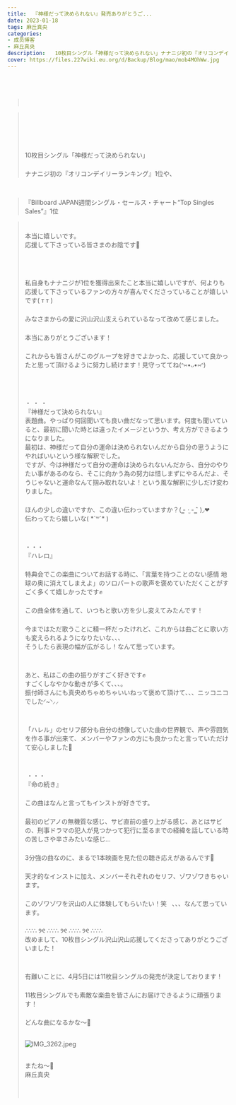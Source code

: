 ```yaml
---
title:  『神様だって決められない』発売ありがとうご...
date: 2023-01-18
tags: 麻丘真央
categories: 
- 成员博客
- 麻丘真央
description:   10枚目シングル「神様だって決められない」ナナニジ初の『オリコンデイリーランキング』1位や、『Billboard JAPAN週間シングル・セールス・チャート“Top Singles Sales”』1位本当に嬉しいです。応援して下さ...
cover: https://files.227wiki.eu.org/d/Backup/Blog/mao/mob4MOhWw.jpg 
---
```

<div class="blog_detail__main">
<div><div dir="ltr"></div><div>　</div><div dir="ltr"><br/><blockquote type="cite"><br/></blockquote></div><blockquote type="cite"><div dir="ltr"><meta content="text/html; charset=utf-8" http-equiv="content-type"/><div dir="ltr"><meta content="text/html; charset=utf-8" http-equiv="content-type"/><div dir="ltr"></div><div>　</div><div><p class="p2" style="margin: 0px; font-stretch: normal; line-height: normal; min-height: 22px;   -webkit-text-size-adjust: auto;"><br/></p><p class="p2" style="margin: 0px; font-stretch: normal; line-height: normal; min-height: 22px;   -webkit-text-size-adjust: auto;"><span class="s2"></span><br/></p><p class="p2" style="margin: 0px; font-stretch: normal; line-height: normal; min-height: 22px;   -webkit-text-size-adjust: auto;"><span class="s2"></span><br/></p><p class="p3" style="margin: 0px; font-stretch: normal; line-height: normal;   -webkit-text-size-adjust: auto;"><span class="s2">10</span><span class="s3">枚目シングル「神様だって決められない」</span></p><p class="p2" style="margin: 0px; font-stretch: normal; line-height: normal; min-height: 22px;   -webkit-text-size-adjust: auto;"><span class="s2"></span><br/></p><p class="p3" style="margin: 0px; font-stretch: normal; line-height: normal;   -webkit-text-size-adjust: auto;"><span class="s3">ナナニジ初の『オリコンデイリーランキング』</span><span class="s2">1</span><span class="s3">位や、</span></p></div></div></div></blockquote><br/><blockquote type="cite"><div dir="ltr"><div dir="ltr"><div><p class="p3" style="margin: 0px; font-stretch: normal; line-height: normal;   -webkit-text-size-adjust: auto;">『Billboard JAPAN週間シングル・セールス・チャート“Top Singles Sales”』1位</p></div></div></div></blockquote><blockquote type="cite"><div dir="ltr"><div dir="ltr"><div><p class="p2" style="margin: 0px; font-stretch: normal; line-height: normal; min-height: 22px;   -webkit-text-size-adjust: auto;"><span class="s2"></span><br/></p><p class="p3" style="margin: 0px; font-stretch: normal; line-height: normal;   -webkit-text-size-adjust: auto;"><span class="s3">本当に嬉しいです。</span></p><p class="p3" style="margin: 0px; font-stretch: normal; line-height: normal;   -webkit-text-size-adjust: auto;"><span class="s3">応援して下さっている皆さまのお陰です</span><span class="s4">🌱</span></p><p class="p2" style="margin: 0px; font-stretch: normal; line-height: normal; min-height: 22px;   -webkit-text-size-adjust: auto;"><span class="s2"></span><br/></p><p class="p2" style="margin: 0px; font-stretch: normal; line-height: normal; min-height: 22px;   -webkit-text-size-adjust: auto;"><span class="s2"></span><br/></p><p class="p2" style="margin: 0px; font-stretch: normal; line-height: normal; min-height: 22px;   -webkit-text-size-adjust: auto;"><span class="s2"></span><br/></p><p class="p3" style="margin: 0px; font-stretch: normal; line-height: normal;   -webkit-text-size-adjust: auto;"><span class="s3">私自身もナナニジが</span><span class="s2">1</span><span class="s3">位を獲得出来たこと本当に嬉しいですが、何よりも応援して下さっているファンの方々が喜んでくださっていることが嬉しいです</span><span class="s2">( т т )</span></p><p class="p2" style="margin: 0px; font-stretch: normal; line-height: normal; min-height: 22px;   -webkit-text-size-adjust: auto;"><span class="s2"></span><br/></p><p class="p3" style="margin: 0px; font-stretch: normal; line-height: normal;   -webkit-text-size-adjust: auto;"><span class="s3">みなさまからの愛に沢山沢山支えられているなって改めて感じました。</span></p><p class="p2" style="margin: 0px; font-stretch: normal; line-height: normal; min-height: 22px;   -webkit-text-size-adjust: auto;"><span class="s2"></span><br/></p><p class="p3" style="margin: 0px; font-stretch: normal; line-height: normal;   -webkit-text-size-adjust: auto;"><span class="s3">本当にありがとうございます！</span></p><p class="p2" style="margin: 0px; font-stretch: normal; line-height: normal; min-height: 22px;   -webkit-text-size-adjust: auto;"><span class="s2"></span><br/></p><p class="p3" style="margin: 0px; font-stretch: normal; line-height: normal;   -webkit-text-size-adjust: auto;"><span class="s3">これからも皆さんがこのグループを好きでよかった、応援していて良かったと思って頂けるように努力し続けます！見守っててね</span><span class="s2">(</span><span class="s5" style='font-family: "Euphemia UCAS";'>ᐢ</span><span class="s6" style='font-family: "Apple Symbols";'>⑅</span><span class="s2">•</span><span class="s7" style='font-family: "Helvetica Neue";'>ᴗ</span><span class="s2">•</span><span class="s6" style='font-family: "Apple Symbols";'>⑅</span><span class="s5" style='font-family: "Euphemia UCAS";'>ᐢ</span><span class="s2">)</span></p><p class="p2" style="margin: 0px; font-stretch: normal; line-height: normal; min-height: 22px;   -webkit-text-size-adjust: auto;"><span class="s2"></span><br/></p><p class="p2" style="margin: 0px; font-stretch: normal; line-height: normal; min-height: 22px;   -webkit-text-size-adjust: auto;"><span class="s2"></span><br/></p><p class="p2" style="margin: 0px; font-stretch: normal; line-height: normal; min-height: 22px;   -webkit-text-size-adjust: auto;"><span class="s2"></span><br/></p><p class="p3" style="margin: 0px; font-stretch: normal; line-height: normal;   -webkit-text-size-adjust: auto;"><span class="s3">・</span><span class="s2"> </span><span class="s3">・</span><span class="s2"> </span><span class="s3">・</span></p><p class="p3" style="margin: 0px; font-stretch: normal; line-height: normal;   -webkit-text-size-adjust: auto;"><span class="s3">『神様だって決められない』</span></p><p class="p3" style="margin: 0px; font-stretch: normal; line-height: normal;   -webkit-text-size-adjust: auto;"><span class="s3">表題曲。やっぱり何回聞いても良い曲だなって思います。何度も聞いていると、最初に聞いた時とは違ったイメージというか、考え方ができるようになりました。</span></p><p class="p3" style="margin: 0px; font-stretch: normal; line-height: normal;   -webkit-text-size-adjust: auto;"><span class="s3">最初は、神様だって自分の運命は決められないんだから自分の思うようにやればいいという様な解釈でした。</span></p><p class="p3" style="margin: 0px; font-stretch: normal; line-height: normal;   -webkit-text-size-adjust: auto;"><span class="s3">ですが、今は神様だって自分の運命は決められないんだから、自分のやりたい事があるのなら、そこに向かう為の努力は惜しまずにやるんだよ、そうじゃないと運命なんて掴み取れないよ！という風な解釈に少しだけ変わりました。</span></p><p class="p2" style="margin: 0px; font-stretch: normal; line-height: normal; min-height: 22px;   -webkit-text-size-adjust: auto;"><span class="s2"></span><br/></p><p class="p3" style="margin: 0px; font-stretch: normal; line-height: normal;   -webkit-text-size-adjust: auto;"><span class="s3">ほんの少しの違いですか、この違い伝わっていますか？</span><span class="s2">(</span><span class="s7" style='font-family: "Helvetica Neue";'> ̳</span><span class="s2">- </span><span class="s7" style='font-family: "Helvetica Neue";'>·̫</span><span class="s2"> -</span><span class="s7" style='font-family: "Helvetica Neue";'> ̳</span><span class="s2">ˆ )</span><span class="s8" style="font-family: Menlo-Regular;">◞</span><span class="s9" style='font-family: "Zapf Dingbats";'>❤︎</span></p><p class="p3" style="margin: 0px; font-stretch: normal; line-height: normal;   -webkit-text-size-adjust: auto;"><span class="s3">伝わってたら嬉しいな</span><span class="s2">( *´</span><span class="s10" style="font-family: NotoSansYi-Regular;">꒳</span><span class="s2">`* )</span></p><p class="p2" style="margin: 0px; font-stretch: normal; line-height: normal; min-height: 22px;   -webkit-text-size-adjust: auto;"><span class="s2"></span><br/></p><p class="p2" style="margin: 0px; font-stretch: normal; line-height: normal; min-height: 22px;   -webkit-text-size-adjust: auto;"><span class="s2"></span><br/></p><p class="p3" style="margin: 0px; font-stretch: normal; line-height: normal;   -webkit-text-size-adjust: auto;"><span class="s3">・・・</span></p><p class="p3" style="margin: 0px; font-stretch: normal; line-height: normal;   -webkit-text-size-adjust: auto;"><span class="s3">『ハレロ』</span></p><p class="p2" style="margin: 0px; font-stretch: normal; line-height: normal; min-height: 22px;   -webkit-text-size-adjust: auto;"><span class="s2"></span><br/></p><p class="p3" style="margin: 0px; font-stretch: normal; line-height: normal;   -webkit-text-size-adjust: auto;"><span class="s3">特典会でこの楽曲についてお話する時に、「言葉を持つことのない感情</span><span class="s2"> </span><span class="s3">地球の奥に消えてしまえよ」のソロパートの歌声を褒めていただくことがすごく多くて嬉しかったです</span><span class="s4">✊</span></p><p class="p2" style="margin: 0px; font-stretch: normal; line-height: normal; min-height: 22px;   -webkit-text-size-adjust: auto;"><span class="s2"></span><br/></p><p class="p3" style="margin: 0px; font-stretch: normal; line-height: normal;   -webkit-text-size-adjust: auto;"><span class="s3">この曲全体を通して、いつもと歌い方を少し変えてみたんです！</span></p><p class="p2" style="margin: 0px; font-stretch: normal; line-height: normal; min-height: 22px;   -webkit-text-size-adjust: auto;"><span class="s2"></span><br/></p><p class="p3" style="margin: 0px; font-stretch: normal; line-height: normal;   -webkit-text-size-adjust: auto;"><span class="s3">今まではただ歌うことに精一杯だったけれど、これからは曲ごとに歌い方も変えられるようになりたいな、、、</span></p><p class="p3" style="margin: 0px; font-stretch: normal; line-height: normal;   -webkit-text-size-adjust: auto;"><span class="s3">そうしたら表現の幅が広がるし！なんて思っています。</span></p><p class="p2" style="margin: 0px; font-stretch: normal; line-height: normal; min-height: 22px;   -webkit-text-size-adjust: auto;"><span class="s2"></span><br/></p><p class="p2" style="margin: 0px; font-stretch: normal; line-height: normal; min-height: 22px;   -webkit-text-size-adjust: auto;"><span class="s2"></span><br/></p><p class="p3" style="margin: 0px; font-stretch: normal; line-height: normal;   -webkit-text-size-adjust: auto;"><span class="s3">あと、私はこの曲の振りがすごく好きです</span><span class="s4">✊</span></p><p class="p3" style="margin: 0px; font-stretch: normal; line-height: normal;   -webkit-text-size-adjust: auto;"><span class="s3">すごくしなやかな動きが多くて、、、。</span></p><p class="p3" style="margin: 0px; font-stretch: normal; line-height: normal;   -webkit-text-size-adjust: auto;"><span class="s3">振付師さんにも真央めちゃめちゃいいねって褒めて頂けて、、、ニッコニコでした</span><span class="s8" style="font-family: Menlo-Regular;">◜</span><span class="s2">~</span><span class="s8" style="font-family: Menlo-Regular;">◝</span><span class="s7" style='font-family: "Helvetica Neue";'>⸝⸝</span></p><p class="p2" style="margin: 0px; font-stretch: normal; line-height: normal; min-height: 22px;   -webkit-text-size-adjust: auto;"><span class="s2"></span><br/></p><p class="p2" style="margin: 0px; font-stretch: normal; line-height: normal; min-height: 22px;   -webkit-text-size-adjust: auto;"><span class="s2"></span><br/></p><p class="p3" style="margin: 0px; font-stretch: normal; line-height: normal;   -webkit-text-size-adjust: auto;"><span class="s3">「ハレル」のセリフ部分も自分の想像していた曲の世界観で、声や雰囲気を作る事が出来て、メンバーやファンの方にも良かったと言っていただけて安心しました</span><span class="s4">🌱</span></p><p class="p2" style="margin: 0px; font-stretch: normal; line-height: normal; min-height: 22px;   -webkit-text-size-adjust: auto;"><span class="s2"></span><br/></p><p class="p2" style="margin: 0px; font-stretch: normal; line-height: normal; min-height: 22px;   -webkit-text-size-adjust: auto;"><span class="s2"></span><br/></p><p class="p3" style="margin: 0px; font-stretch: normal; line-height: normal;   -webkit-text-size-adjust: auto;"><span class="s2"> </span><span class="s3">・・・</span></p><p class="p3" style="margin: 0px; font-stretch: normal; line-height: normal;   -webkit-text-size-adjust: auto;"><span class="s3">『命の続き』</span></p><p class="p2" style="margin: 0px; font-stretch: normal; line-height: normal; min-height: 22px;   -webkit-text-size-adjust: auto;"><span class="s2"></span><br/></p><p class="p3" style="margin: 0px; font-stretch: normal; line-height: normal;   -webkit-text-size-adjust: auto;"><span class="s3">この曲はなんと言ってもインストが好きです。</span></p><p class="p2" style="margin: 0px; font-stretch: normal; line-height: normal; min-height: 22px;   -webkit-text-size-adjust: auto;"><span class="s2"></span><br/></p><p class="p3" style="margin: 0px; font-stretch: normal; line-height: normal;   -webkit-text-size-adjust: auto;"><span class="s3">最初のピアノの無機質な感じ、サビ直前の盛り上がる感じ、あとはサビの、刑事ドラマの犯人が見つかって犯行に至るまでの経緯を話している時の苦しさや辛さみたいな感じ</span><span class="s2">...</span></p><p class="p2" style="margin: 0px; font-stretch: normal; line-height: normal; min-height: 22px;   -webkit-text-size-adjust: auto;"><span class="s2"></span><br/></p><p class="p3" style="margin: 0px; font-stretch: normal; line-height: normal;   -webkit-text-size-adjust: auto;"><span class="s2">3</span><span class="s3">分強の曲なのに、まるで</span><span class="s2">1</span><span class="s3">本映画を見た位の聴き応えがあるんです</span><span class="s4">🌱</span></p><p class="p2" style="margin: 0px; font-stretch: normal; line-height: normal; min-height: 22px;   -webkit-text-size-adjust: auto;"><span class="s2"></span><br/></p><p class="p3" style="margin: 0px; font-stretch: normal; line-height: normal;   -webkit-text-size-adjust: auto;"><span class="s3">天才的なインストに加え、メンバーそれぞれのセリフ、ゾワゾワきちゃいます。</span></p><p class="p2" style="margin: 0px; font-stretch: normal; line-height: normal; min-height: 22px;   -webkit-text-size-adjust: auto;"><span class="s2"></span><br/></p><p class="p3" style="margin: 0px; font-stretch: normal; line-height: normal;   -webkit-text-size-adjust: auto;"><span class="s3">このゾワゾワを沢山の人に体験してもらいたい！笑</span><span class="s2">  <span class="Apple-converted-space"> </span></span><span class="s3">、、、なんて思っています。</span></p><p class="p2" style="margin: 0px; font-stretch: normal; line-height: normal; min-height: 22px;   -webkit-text-size-adjust: auto;"><span class="s2"></span><br/></p><p class="p4" style='margin: 0px; font-stretch: normal; line-height: normal; font-family: "Apple Symbols";   -webkit-text-size-adjust: auto;'><span class="s6">∴∵∴</span><span class="s2" style="font-family: UICTFontTextStyleBody;"> </span><span class="s11" style='font-family: "Noto Sans Oriya";'>୨୧</span><span class="s2" style="font-family: UICTFontTextStyleBody;"> </span><span class="s6">∴∵∴</span><span class="s2" style="font-family: UICTFontTextStyleBody;"> </span><span class="s11" style='font-family: "Noto Sans Oriya";'>୨୧</span><span class="s2" style="font-family: UICTFontTextStyleBody;"> </span><span class="s6">∴∵∴</span><span class="s2" style="font-family: UICTFontTextStyleBody;"> </span><span class="s11" style='font-family: "Noto Sans Oriya";'>୨୧</span><span class="s2" style="font-family: UICTFontTextStyleBody;"> </span><span class="s6">∴∵∴</span></p><p class="p3" style="margin: 0px; font-stretch: normal; line-height: normal;   -webkit-text-size-adjust: auto;"><span class="s3">改めまして、</span><span class="s2">10</span><span class="s3">枚目シングル沢山沢山応援してくださってありがとうございました！</span></p><p class="p2" style="margin: 0px; font-stretch: normal; line-height: normal; min-height: 22px;   -webkit-text-size-adjust: auto;"><span class="s2"></span><br/></p><p class="p2" style="margin: 0px; font-stretch: normal; line-height: normal; min-height: 22px;   -webkit-text-size-adjust: auto;"><span class="s2"></span><br/></p><p class="p3" style="margin: 0px; font-stretch: normal; line-height: normal;   -webkit-text-size-adjust: auto;"><span class="s3">有難いことに、</span><span class="s2">4</span><span class="s3">月</span><span class="s2">5</span><span class="s3">日には</span><span class="s2">11</span><span class="s3">枚目シングルの発売が決定しております！</span></p><p class="p2" style="margin: 0px; font-stretch: normal; line-height: normal; min-height: 22px;   -webkit-text-size-adjust: auto;"><span class="s2"></span><br/></p><p class="p3" style="margin: 0px; font-stretch: normal; line-height: normal;   -webkit-text-size-adjust: auto;"><span class="s2">11</span><span class="s3">枚目シングルでも素敵な楽曲を皆さんにお届けできるように頑張ります！</span></p><p class="p2" style="margin: 0px; font-stretch: normal; line-height: normal; min-height: 22px;   -webkit-text-size-adjust: auto;"><span class="s2"></span><br/></p><p class="p3" style="margin: 0px; font-stretch: normal; line-height: normal;   -webkit-text-size-adjust: auto;"><span class="s3">どんな曲になるかな〜</span><span class="s4">💓</span></p><p class="p2" style="margin: 0px; font-stretch: normal; line-height: normal; min-height: 22px;   -webkit-text-size-adjust: auto;"><span class="s2"></span><br/></p><p class="p5" style="margin: 9px 0px 8px; font-stretch: normal; line-height: normal;   -webkit-text-size-adjust: auto;"><span class="s2"><img alt="IMG_3262.jpeg" src="https://files.227wiki.eu.org/d/Backup/Blog/mao/mob4MOhWw.jpg"/></span></p><p class="p2" style="margin: 0px; font-stretch: normal; line-height: normal; min-height: 22px;   -webkit-text-size-adjust: auto;"><span class="s2"></span><br/></p><p class="p3" style="margin: 0px; font-stretch: normal; line-height: normal;   -webkit-text-size-adjust: auto;"><span class="s3">またね〜</span><span class="s4">👗</span></p><p class="p3" style="margin: 0px; font-stretch: normal; line-height: normal;   -webkit-text-size-adjust: auto;"><span class="s3">麻丘真央</span></p><p class="p2" style="margin: 0px; font-stretch: normal; line-height: normal; min-height: 22px;   -webkit-text-size-adjust: auto;"><span class="s2"></span><br/></p><p class="p2" style="margin: 0px; font-stretch: normal; line-height: normal; min-height: 22px;   -webkit-text-size-adjust: auto;"><span class="s2"></span><br/></p></div></div></div></blockquote></div>
<!--twitter-->

<!--//twitter-->
</div>